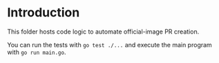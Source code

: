 # Introduction

This folder hosts code logic to automate official-image PR creation.

You can run the tests with `go test ./...` and execute the main program with `go run main.go`.
